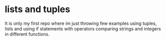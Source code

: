 # lists and tuples
It is only my first repo where im just throwing few examples using tuples, lists and using if statements with operators comparing strings and integers in different functions.



